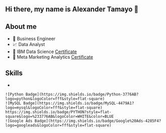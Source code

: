 ## Hi there, my name is Alexander Tamayo 👋

## About me
- 💼 Business Engineer
- 📈 Data Analyst
- 📑 IBM Data Science [Certificate](https://www.coursera.org/account/accomplishments/professional-cert/X9DPFL4EARQC?utm_source=link&utm_medium=certificate&utm_content=cert_image&utm_campaign=sharing_cta&utm_product=prof)
- 📱 Meta Marketing Analytics [Certificate](https://www.coursera.org/account/accomplishments/professional-cert/Y6QDLHD7PWFK?utm_source=link&utm_medium=certificate&utm_content=cert_image&utm_campaign=sharing_cta&utm_product=prof)

## Skills
*
  
    ![Python Badge](https://img.shields.io/badge/Python-3776AB?logo=python&logoColor=fff&style=flat-square)
    ![MySQL Badge](https://img.shields.io/badge/MySQL-4479A1?logo=mysql&logoColor=fff&style=flat-square)
    https://img.shields.io/badge/PYTHON?style=flat-square&logo=%233776AB&logoColor=WHITE&color=BLUE
    ![Google Ads Badge](https://img.shields.io/badge/Google%20Ads-4285F4?logo=googleads&logoColor=fff&style=flat-square)
